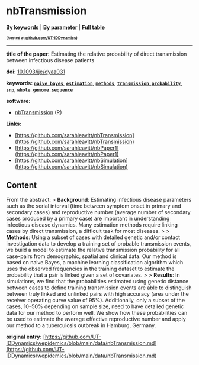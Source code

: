 <!--DO NOT EDIT BY HAND-->
 
#  nbTransmission 
 

[**By keywords**](../by-keyword.md) \| [**By parameter**](../by-parameter.md) \| [**Full table**](../full-table.md)
<p style="font-size:10px;font-weight:bold;">(hosted at <a href="https://github.com/UT-IDDynamics/wepidemics" target="_blank">github.com/UT-IDDynamics</a>)</p>

---
 
 
**title of the paper:** Estimating the relative probability of direct transmission between infectious disease patients 
 
**doi:** [10.1093/ije/dyaa031](https://doi.org/10.1093/ije/dyaa031)
 
**keywords:** [**`naive bayes`**](../by-keyword.md#naive-bayes), [**`estimation`**](../by-keyword.md#estimation), [**`methods`**](../by-keyword.md#methods), [**`transmission probability`**](../by-keyword.md#transmission-probability), [**`snp`**](../by-keyword.md#snp), [**`whole genome sequence`**](../by-keyword.md#whole-genome-sequence) 

**software:**
 
 - [nbTransmission](https://CRAN.R-project.org/package=nbTransmission) (R) 

**Links:**
 
 - [https://github.com/sarahleavitt/nbTransmission](https://github.com/sarahleavitt/nbTransmission) 
 - [https://github.com/sarahleavitt/nbPaper1](https://github.com/sarahleavitt/nbPaper1) 
 - [https://github.com/sarahleavitt/nbSimulation](https://github.com/sarahleavitt/nbSimulation) 


## Content

  From the abstract:  > **Background**: Estimating infectious disease parameters such as the serial interval (time between symptom onset in primary and secondary cases) and reproductive number (average number of secondary cases produced by a primary case) are important in understanding infectious disease dynamics. Many estimation methods require linking cases by direct transmission, a difficult task for most diseases. > > **Methods**: Using a subset of cases with detailed genetic and/or contact investigation data to develop a training set of probable transmission events, we build a model to estimate the relative transmission probability for all case-pairs from demographic, spatial and clinical data. Our method is based on naive Bayes, a machine learning classification algorithm which uses the observed frequencies in the training dataset to estimate the probability that a pair is linked given a set of covariates. > > **Results**: In simulations, we find that the probabilities estimated using genetic distance between cases to define training transmission events are able to distinguish between truly linked and unlinked pairs with high accuracy (area under the receiver operating curve value of 95%). Additionally, only a subset of the cases, 10–50% depending on sample size, need to have detailed genetic data for our method to perform well. We show how these probabilities can be used to estimate the average effective reproductive number and apply our method to a tuberculosis outbreak in Hamburg, Germany. 


 **original entry:**  [https://github.com/UT-IDDynamics/wepidemics/blob/main/data/nbTransmission.md](https://github.com/UT-IDDynamics/wepidemics/blob/main/data/nbTransmission.md) 

